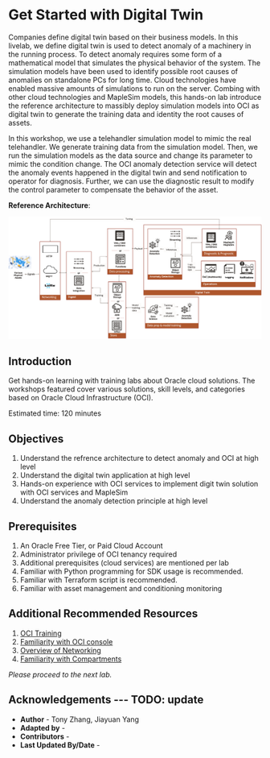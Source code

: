 # Get Started with Digital Twin 

Companies define digital twin based on their business models. In this livelab, we define digital twin is used to detect anomaly of a machinery in the running process. 
To detect anomaly requires some form of a mathematical model that simulates the physical behavior of the system. 
The simulation models have been used to identify possible root causes of anomalies on standalone PCs for long time. Cloud technologies have enabled massive amounts of simulations to run on the server. 
Combing with other cloud technologies and MapleSim models, this hands-on lab introduce the reference architecture to massibly deploy simulation models into OCI as digital twin to generate the training data and identity the root causes of assets.


In this workshop, we use a telehandler simulation model to mimic the real telehandler. We generate training data from the simulation model. 
Then, we run the simulation models as the data source and change its parameter to mimic the condition change. The OCI anomaly detection service will detect the anomaly events happened in the digital twin and send notification to operator for diagnosis. 
Further, we can use the diagnostic result to modify the control parameter to compensate the behavior of the asset.

**Reference Architecture**:

![Digital Twin Architecture](./images/achitecture.png)



## Introduction

Get hands-on learning with training labs about Oracle cloud solutions. The workshops featured cover various solutions, skill levels, and categories based on Oracle Cloud Infrastructure (OCI).

Estimated time: 120 minutes



## Objectives

1. Understand the refrence architecture to detect anomaly and OCI at high level
2. Understand the digital twin application at high level
3. Hands-on experience with OCI services to implement digit twin solution with OCI services and MapleSim
4. Understand the anomaly detection principle at high level 



## Prerequisites

1. An Oracle Free Tier, or Paid Cloud Account 
2. Administrator privilege of OCI tenancy required 
3. Additional prerequisites (cloud services) are mentioned per lab
4. Familiar with Python programming for SDK usage is recommended.
5. Familiar with Terraform script is recommended.
6. Familiar with asset management and conditioning monitoring



## Additional Recommended Resources

1. [OCI Training](https://cloud.oracle.com/en_US/iaas/training)
2. [Familiarity with OCI console](https://docs.us-phoenix-1.oraclecloud.com/Content/GSG/Concepts/console.htm)
3. [Overview of Networking](https://docs.us-phoenix-1.oraclecloud.com/Content/Network/Concepts/overview.htm)
4. [Familiarity with Compartments](https://docs.us-phoenix-1.oraclecloud.com/Content/GSG/Concepts/concepts.htm)


*Please proceed to the next lab.*

## Acknowledgements  --- TODO: update

- **Author** - Tony Zhang, Jiayuan Yang
- **Adapted by** -  
- **Contributors** - 
- **Last Updated By/Date** - 

